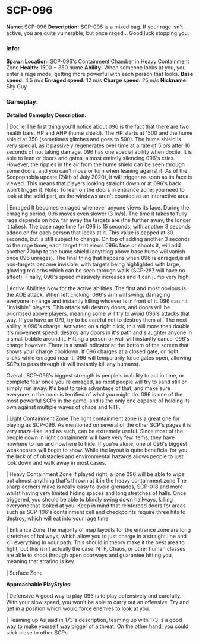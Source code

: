 # SCP-096

**Name:** SCP-096
**Description:** SCP-096 is a mixed bag. If your rage isn't active, you are quite vulnerable, but once raged... Good luck stopping you.

### Info:

**Spawn Location:** SCP-096's Containment Chamber in Heavy Containment Zone
**Health:** 1500 + 350 hume
**Ability:** When someone looks at you, you enter a rage mode, getting more powerful with each person that looks.
**Base speed:** 4.5 m/s
**Enraged speed:** 12 m/s
**Charge speed:** 25 m/s
**Nickname:** Shy Guy

### Gameplay:

**Detailed Gameplay Description:**

| Docile
The first thing you'll notice about 096 is the fact that there are two health bars. HP and AHP (hume shield). The HP starts at 1500 and the hume shield at 350 (sometimes glitches and goes to 500). The hume shield is very special, as it passively regenerates over time at a rate of 5 p/s after 10 seconds of not taking damage. 096 has one special ability when docile. It is able to lean or doors and gates, almost entirely silencing 096's cries. However, the ripples in the air from the hume shield can be seen through some doors, and you can't move or turn when leaning against it. As of the Scopophobia update (24th of July 2020), it will trigger as soon as its face is viewed. This means that players looking straight down or at 096's back won't trigger it.
Note: To lean on the doors in entrance zone, you need to look at the solid part, as the windows aren't counted as an interactive area.

| Enraged
It becomes enraged whenever anyone views its face. During the enraging period, 096 moves even slower (3 m/s). The time it takes to fully rage depends on how far away the targets are (the further away, the longer it takes). The base rage time for 096 is 15 seconds, with another 3 seconds added on for each person that looks at it. This value is capped at 30 seconds, but is still subject to change. On top of adding another 3 seconds to the rage timer, each target that views 096s face or shoots it, will add another 70ahp to the hume shield (anything above base hume will vanish once 096 unrages). The final thing that happens when 096 is enraged,is all non-targets become invisible, with targets being highlighted with large, glowing red orbs which can be seen through walls (SCP-287 will have no affect). Finally, 096's speed massively increases and it can jump very high.

| Active Abilities
Now for the active abilities. The first and most obvious is the AOE attack. When left clicking, 096's arm will swing, damaging everyone in range and instantly killing whoever is in front of it. 096 can hit "invisible" players. This attack will destroy doors, and doors will be prioritised above players, meaning some will try to avoid 096's attacks that way. If you have an 079, try to be careful not to destroy them all. The next ability is 096's charge. Activated on a right click, this will more than double it's movement speed, destroy any doors in it's path and slaughter anyone in a small bubble around it. Hitting a person or wall will instantly cancel 096's charge however. There is a small indicator at the bottom of the screen that shows your charge cooldown. If 096 charges at a closed gate, or right clicks while enraged near it, 096 will temporarily force gates open, allowing SCPs to pass through (it will instantly kill any humans).

Overall, SCP-096's biggest strength is people's inability to act in time, or complete fear once you're enraged, as most people will try to sand still or simply run away. It's best to take advantage of that, and make sure everyone in the room is terrified of what you might do. 096 is one of the most powerful SCPs in the game, and is the only one capable of holding its own against multiple waves of chaos and NTF.

| Light Containment Zone
The light containment zone is a great one for playing as SCP-096. As mentioned on several of the other SCP's pages it is very maze-like, and as such, can be extremely useful. Since most of the people down in light containment will have very few items, they have nowhere to run and nowhere to hide. If you're alone, one of 096's biggest weaknesses will begin to show. While the layout is quite beneficial for you, the lack of of obstacles and environmental hazards allows people to just look down and walk away in most cases.

| Heavy Containment Zone
If played right, a lone 096 will be able to wipe out almost anything that's thrown at it in the heavy containment zone The sharp corners make is really easy to avoid grenades, SCP-018 and more whilst having very limited hiding spaces and long stretches of halls. Once triggered, you should be able to blindly swing down hallways, killing everyone that looked at you. Keep in mind that reinforced doors for areas such as SCP-106's containment cell and checkpoints require three hits to destroy, which will eat into your rage time.

| Entrance Zone
The majority of map layouts for the entrance zone are long stretches of hallways, which allow you to just charge in a straight line and kill everything in your path. This should in theory make it the best area to fight, but this isn't actually the case. NTF, Chaos, or other human classes are able to shoot through open doorways and guarantee hitting you, meaning that strafing is key.

| Surface Zone

**Approachable PlayStyles:**

| Defensive
A good way to play 096 is to play defensively and carefully. With your slow speed, you won't be able to carry out an offensive. Try and get in a position which would force enemies to look at you.

| Teaming up
As said in 173's description, teaming up with 173 is a good way to make yourself way bigger of a threat. On the other hand, you could stick close to other SCPs.